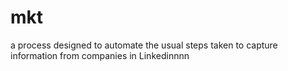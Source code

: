 # mkt

a process designed to automate the usual steps taken to capture information from companies in Linkedinnnn


